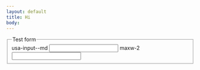 ```yaml
---
layout: default
title: Hi
body:
---
```


<form class="usa-form usa-form--large padding-2">
  <fieldset class="usa-fieldset">
    <legend class="usa-legend usa-legend--large">Test form</legend>
    <label class="usa-label" for="mailing-address-1">usa-input--md</label>
    <input class="usa-input usa-input--md " id="mailing-address-1" name="mailing-address-1" />
    <label class="usa-label" for="mailing-address-2"
      >maxw-2</label
    >
    <input class="usa-input maxw-2" id="mailing-address-2" name="mailing-address-2" />
  </fieldset>
</form>
